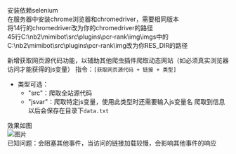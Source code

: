 安装依赖selenium  
在服务器中安装chrome浏览器和chromedriver，需要相同版本  
将14行的chromedriver改为你的chromedriver的路径  
45行C:\\nb2\\mimibot\\src\\plugins\\pcr-rank\\img\\imgs中的C:\\nb2\\mimibot\\src\\plugins\\pcr-rank\\img改为你RES_DIR的路径

新增获取网页源代码功能，以辅助其他爬虫插件爬取动态网站（如必须真实浏览器访问才能获得的js变量）
指令：``[获取网页源代码 + 链接 + 类型]``
- 类型可选：
  - "src"：爬取全站源代码
  - "jsvar"：爬取特定js变量，使用此类型时还需要输入js变量名
爬取到信息以后会保存在目录下``data.txt``

效果如图  
![图片](https://user-images.githubusercontent.com/81564864/134680689-859021d8-b0a0-4985-a930-1bb8f849aeb7.png)  
已知问题：会阻塞其他事件，当访问的链接加载较慢，会影响其他事件的响应  


